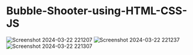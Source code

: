 # Bubble-Shooter-using-HTML-CSS-JS
![Screenshot 2024-03-22 221207](https://github.com/amishab25/Bubble-Shooter-using-HTML-CSS-JS/assets/162141036/b106dc7c-6af0-4397-a630-2d149e8d3caf)
![Screenshot 2024-03-22 221237](https://github.com/amishab25/Bubble-Shooter-using-HTML-CSS-JS/assets/162141036/24c5e6b9-e1e9-4eab-b1d8-64a6cbefbab6)
![Screenshot 2024-03-22 221307](https://github.com/amishab25/Bubble-Shooter-using-HTML-CSS-JS/assets/162141036/df453f9d-ecb4-4800-a378-eeef37162916)
